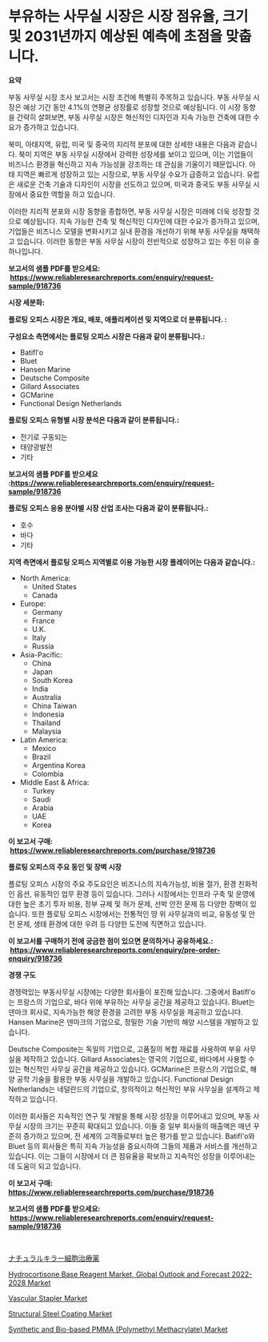 <p><h1>부유하는 사무실 시장은 시장 점유율, 크기 및 2031년까지 예상된 예측에 초점을 맞춥니다.</h1></p><p><strong>요약</strong></p>
<p><p>부동 사무실 시장 조사 보고서는 시장 조건에 특별히 주목하고 있습니다. 부동 사무실 시장은 예상 기간 동안 4.1%의 연평균 성장률로 성장할 것으로 예상됩니다. 이 시장 동향을 간략히 살펴보면, 부동 사무실 시장은 혁신적인 디자인과 지속 가능한 건축에 대한 수요가 증가하고 있습니다.</p><p>북미, 아태지역, 유럽, 미국 및 중국의 지리적 분포에 대한 상세한 내용은 다음과 같습니다. 북미 지역은 부동 사무실 시장에서 강력한 성장세를 보이고 있으며, 이는 기업들이 비즈니스 환경을 혁신하고 지속 가능성을 강조하는 데 관심을 기울이기 때문입니다. 아태 지역은 빠르게 성장하고 있는 시장으로, 부동 사무실 수요가 급증하고 있습니다. 유럽은 새로운 건축 기술과 디자인이 시장을 선도하고 있으며, 미국과 중국도 부동 사무실 시장에서 중요한 역할을 하고 있습니다.</p><p>이러한 지리적 분포와 시장 동향을 종합하면, 부동 사무실 시장은 미래에 더욱 성장할 것으로 예상됩니다. 지속 가능한 건축 및 혁신적인 디자인에 대한 수요가 증가하고 있으며, 기업들은 비즈니스 모델을 변화시키고 실내 환경을 개선하기 위해 부동 사무실을 채택하고 있습니다. 이러한 동향은 부동 사무실 시장이 전반적으로 성장하고 있는 주된 이유 중 하나입니다.</p></p>
<p><strong>보고서의 샘플 PDF를 받으세요: &nbsp;<a href="https://www.reliableresearchreports.com/enquiry/request-sample/918736">https://www.reliableresearchreports.com/enquiry/request-sample/918736</a></strong></p>
<p><strong>시장 세분화:</strong></p>
<p><strong> 플로팅 오피스 시장은 개요, 배포, 애플리케이션 및 지역으로 더 분류됩니다. :</strong></p>
<p><strong>구성요소 측면에서는 플로팅 오피스 시장은 다음과 같이 분류됩니다.:</strong></p>
<p><ul><li>Batifl'o</li><li>Bluet</li><li>Hansen Marine</li><li>Deutsche Composite</li><li>Gillard Associates</li><li>GCMarine</li><li>Functional Design Netherlands</li></ul></p>
<p><strong> 플로팅 오피스 유형별 시장 분석은 다음과 같이 분류됩니다.:</strong></p>
<p><ul><li>전기로 구동되는</li><li>태양광발전</li><li>기타</li></ul></p>
<p><strong>보고서의 샘플 PDF를 받으세요 :<a href="https://www.reliableresearchreports.com/enquiry/request-sample/918736">https://www.reliableresearchreports.com/enquiry/request-sample/918736</a></strong></p>
<p><strong> 플로팅 오피스 응용 분야별 시장 산업 조사는 다음과 같이 분류됩니다.:</strong></p>
<p><ul><li>호수</li><li>바다</li><li>기타</li></ul></p>
<p><strong>지역 측면에서 플로팅 오피스 지역별로 이용 가능한 시장 플레이어는 다음과 같습니다.:</strong></p>
<p><ul>
    <li>
        North America:
        <ul>
            <li>United States</li>
            <li>Canada</li>
        </ul>
    </li>
    <li>
        Europe:
        <ul>
            <li>Germany</li>
            <li>France</li>
            <li>U.K.</li>
            <li>Italy</li>
            <li>Russia</li>
        </ul>
    </li>
    <li>
        Asia-Pacific:
        <ul>
            <li>China</li>
            <li>Japan</li>
            <li>South Korea</li>
            <li>India</li>
            <li>Australia</li>
            <li>China Taiwan</li>
            <li>Indonesia</li>
            <li>Thailand</li>
            <li>Malaysia</li>
        </ul>
    </li>
    <li>
        Latin America:
        <ul>
            <li>Mexico</li>
            <li>Brazil</li>
            <li>Argentina Korea</li>
            <li>Colombia</li>
        </ul>
    </li>
    <li>
        Middle East & Africa:
        <ul>
            <li>Turkey</li>
            <li>Saudi</li>
            <li>Arabia</li>
            <li>UAE</li>
            <li>Korea</li>
        </ul>
    </li>
    </ul></p>
<p><strong>이 보고서 구매: &nbsp;<a href="https://www.reliableresearchreports.com/purchase/918736">https://www.reliableresearchreports.com/purchase/918736</a></strong></p>
<p><strong>플로팅 오피스의 주요 동인 및 장벽 시장</strong></p>
<p><p>플로팅 오피스 시장의 주요 주도요인은 비즈니스의 지속가능성, 비용 절가, 환경 친화적인 옵션, 유동적인 업무 환경 등이 있습니다. 그러나 시장에서는 인프라 구축 및 운영에 대한 높은 초기 투자 비용, 정부 규제 및 허가 문제, 선박 안전 문제 등 다양한 장벽이 있습니다. 또한 플로팅 오피스 시장에서는 전통적인 땅 위 사무실과의 비교, 유동성 및 안전 문제, 생태 환경에 대한 우려 등 다양한 도전에 직면하고 있습니다.</p></p>
<p><strong>이 보고서를 구매하기 전에 궁금한 점이 있으면 문의하거나 공유하세요.: &nbsp;<a href="https://www.reliableresearchreports.com/enquiry/pre-order-enquiry/918736">https://www.reliableresearchreports.com/enquiry/pre-order-enquiry/918736</a></strong></p>
<p><strong>경쟁 구도</strong></p>
<p><p>경쟁력있는 부동사무실 시장에는 다양한 회사들이 포진해 있습니다. 그중에서 Batifl'o는 프랑스의 기업으로, 바다 위에 부유하는 사무실 공간을 제공하고 있습니다. Bluet는 덴마크 회사로, 지속가능한 해양 환경을 고려한 부동 사무실을 제공하고 있습니다. Hansen Marine은 덴마크의 기업으로, 정밀한 기술 기반의 해양 시스템을 개발하고 있습니다.</p><p>Deutsche Composite는 독일의 기업으로, 고품질의 복합 재료를 사용하여 부유 사무실을 제작하고 있습니다. Gillard Associates는 영국의 기업으로, 바다에서 사용할 수 있는 혁신적인 사무실 공간을 제공하고 있습니다. GCMarine은 프랑스의 기업으로, 해양 공학 기술을 활용한 부동 사무실을 개발하고 있습니다. Functional Design Netherlands는 네덜란드의 기업으로, 창의적이고 혁신적인 부유 사무실을 설계하고 제작하고 있습니다.</p><p>이러한 회사들은 지속적인 연구 및 개발을 통해 시장 성장을 이루어내고 있으며, 부동 사무실 시장의 크기는 꾸준히 확대되고 있습니다. 이들 중 일부 회사들의 매출액은 매년 꾸준히 증가하고 있으며, 전 세계의 고객들로부터 높은 평가를 받고 있습니다. Batifl'o와 Bluet 등의 회사들은 특히 지속 가능성을 중요시하여 그들의 제품과 서비스를 개선하고 있습니다. 이는 그들이 시장에서 더 큰 점유율을 확보하고 지속적인 성장을 이루어내는 데 도움이 되고 있습니다.</p></p>
<p><strong>이 보고서 구매: &nbsp; <a href="https://www.reliableresearchreports.com/purchase/918736">https://www.reliableresearchreports.com/purchase/918736</a></strong></p>
<p><strong>보고서의 샘플 PDF를 받으세요: &nbsp;<a href="https://www.reliableresearchreports.com/enquiry/request-sample/918736">https://www.reliableresearchreports.com/enquiry/request-sample/918736</a></strong><strong></strong></p>
<p>&nbsp;</p>
<p><p><a href="https://github.com/ycmtqqhvk3273/Market-Research-Report-List-1/blob/main/2156958183946.md">ナチュラルキラー細胞治療薬</a></p><p><a href="https://gamy-alyssum-396.notion.site/Hydrocortisone-Base-Reagent-Market-Global-Outlook-and-Forecast-2022-2028-Market-Research-Report-For-c3e3b822232745e78e8bb7dd20a75140">Hydrocortisone Base Reagent Market, Global Outlook and Forecast 2022-2028 Market</a></p><p><a href="https://github.com/ashepherd82/Market-Research-Report-List-3/blob/main/vascular-stapler-market.md">Vascular Stapler Market</a></p><p><a href="https://github.com/irfadac/Market-Research-Report-List-2/blob/main/structural-steel-coating-market.md">Structural Steel Coating Market</a></p><p><a href="https://issuu.com/reportprime-2/docs/synthetic-and-bio-based-pmma-polymethyl-methacryla">Synthetic and Bio-based PMMA (Polymethyl Methacrylate) Market</a></p></p>